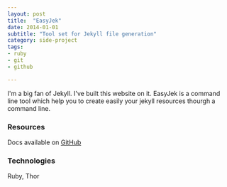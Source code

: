 ```yaml
---
layout: post
title:  "EasyJek"
date: 2014-01-01
subtitle: "Tool set for Jekyll file generation"
category: side-project
tags:
- ruby
- git 
- github

---
```


I'm a big fan of Jekyll. I've built this website on it. EasyJek is a command line tool which help you 
to create easily your jekyll resources thourgh a command line.

### Resources

Docs available on [GitHub](https://github.com/boissonnat/EasyJek) 

### Technologies

Ruby, Thor